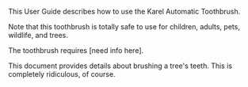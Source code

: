 This User Guide describes how to use the Karel Automatic Toothbrush.

Note that this toothbrush is totally safe to use for children, adults, pets, wildlife, and trees.

The toothbrush requires [need info here].

This document provides details about brushing a tree's teeth. This is completely ridiculous, of course.